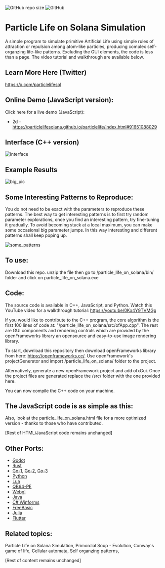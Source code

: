 ![GitHub repo size](https://img.shields.io/github/repo-size/hunar4321/life_code)
![GitHub](https://img.shields.io/github/license/hunar4321/life_code)

# Particle Life on Solana Simulation

A simple program to simulate primitive Artificial Life using simple rules of attraction or repulsion among atom-like particles, producing complex self-organzing life-like patterns. Excluding the GUI elements, the code is less than a page. The video tutorial and walkthrough are available below.

Learn More Here  (Twitter)
-----------------------------------------------

https://x.com/particlelifesol

Online Demo (JavaScript version):
-------------

Click here for a live demo (JavaScript): 

  - 2d - https://particlelifesolana.github.io/particlelife/index.html#91651088029

Interface (C++ version)
--------------------------------------------------------

![interface](https://github.com/user-attachments/assets/f47fc860-0626-4888-8b4e-40b7fd19ff0d)

Example Results
--------------------------------------------------------

![big_pic](https://github.com/user-attachments/assets/ca8b580f-7b40-49a8-910d-20cc161077bf)

Some Interesting Patterns to Reproduce:
-------------------------------------

You do not need to be exact with the parameters to reproduce these patterns. The best way to get interesting patterns is to first try random parameter explorations, once you find an interesting pattern, try fine-tuning it gradually. To avoid becoming stuck at a local maximum, you can make some occasional big parameter jumps. In this way interesting and different patterns shall keep poping up.

![some_patterns](https://github.com/user-attachments/assets/898d8a4f-a319-4e36-bc57-ed673195e508)

To use:
-------------

Download this repo. unzip the file then go to /particle_life_on_solana/bin/ folder and click on particle_life_on_solana.exe

Code:
----------------

The source code is available in C++, JavaScript, and Python.
Watch this YouTube video for a walkthrough tutorial: https://youtu.be/0Kx4Y9TVMGg

If you would like to contribute to the C++ program, the core algorithm is the first 100 lines of code at:  "/particle_life_on_solana/src/ofApp.cpp". The rest are GUI components and rendering controls which are provided by the openFrameworks library an opensource and easy-to-use image rendering library.

To start, download this repository then download openFrameworks library from here: https://openframeworks.cc/. Use openFramework's projectGenerator and import /particle_life_on_solana/ folder to the project.

Alternatively, generate a new openFramework project and add ofxGui. Once the project files are generated replace the /src/ folder with the one provided here.

You can now compile the C++ code on your machine.

The JavaScript code is as simple as this: 
-------------------------------------

Also, look at the particle_life_on_solana.html file for a more optimized version - thanks to those who have contributed. 

[Rest of HTML/JavaScript code remains unchanged]

Other Ports:
-----------------------

- [Godot](https://github.com/NiclasEriksen/game-of-leif)
- [Rust](https://github.com/ChevyRay/smarticles)
- [Go-1](https://github.com/sikora507/go-artificial-life), [Go-2](https://github.com/fglo/particles-rules-of-attraction), [Go-3](https://github.com/youssefboulmalf/Particle-Life-Go)
- [Python](https://github.com/gianfa/pyrticleslife)
- [Lua](https://github.com/ravener/love-life)
- [QB64-PE](https://github.com/a740g/Particle-Life)
- [Webgl](https://github.com/CapsAdmin/webgl-particles)
- [Java](https://github.com/helloimalemur/ParticleSimulation)
- [C# Winforms](https://github.com/BlinkSun/ParticleLifeSimulation)
- [FreeBasic](https://www.freebasic.net/forum/viewtopic.php?p=294331#p294331)
- [Julia](https://github.com/RomeoV/ParticleLife.jl)
- [Flutter](https://github.com/JillyTaboga/particles)

Related topics:
--------------------

Particle Life on Solana Simulation,
Primordial Soup - Evolution,
Conway's game of life,
Cellular automata,
Self organzing patterns,

[Rest of content remains unchanged]
